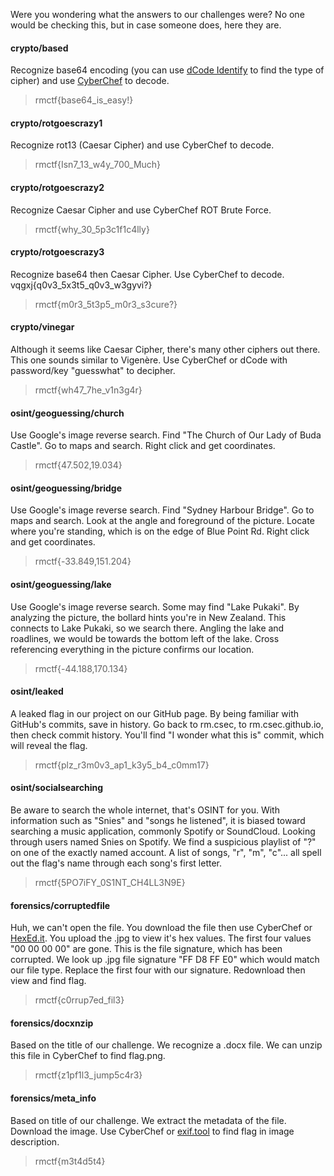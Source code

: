 Were you wondering what the answers to our challenges were? No one would be checking this, but in case someone does, here they are.

#### crypto/based
Recognize base64 encoding (you can use [dCode Identify](https://www.dcode.fr/cipher-identifier) to find the type of cipher) and use [CyberChef](https://gchq.github.io/CyberChef/) to decode.  
> rmctf{base64_is_easy!}

#### crypto/rotgoescrazy1
Recognize rot13 (Caesar Cipher) and use CyberChef to decode.
> rmctf{Isn7_13_w4y_700_Much}

#### crypto/rotgoescrazy2
Recognize Caesar Cipher and use CyberChef ROT Brute Force.
> rmctf{why_30_5p3c1f1c4lly}

#### crypto/rotgoescrazy3
Recognize base64 then Caesar Cipher. Use CyberChef to decode.
vqgxj{q0v3_5x3t5_q0v3_w3gyvi?}
> rmctf{m0r3_5t3p5_m0r3_s3cure?}

#### crypto/vinegar
Although it seems like Caesar Cipher, there's many other ciphers out there. This one sounds similar to Vigenère. Use CyberChef or dCode with password/key "guesswhat" to decipher.
> rmctf{wh47_7he_v1n3g4r}

#### osint/geoguessing/church
Use Google's image reverse search. Find "The Church of Our Lady of Buda Castle". Go to maps and search. Right click and get coordinates.
> rmctf{47.502,19.034}

#### osint/geoguessing/bridge
Use Google's image reverse search. Find "Sydney Harbour Bridge". Go to maps and search. Look at the angle and foreground of the picture. Locate where you're standing, which is on the edge of Blue Point Rd. Right click and get coordinates.
> rmctf{-33.849,151.204}

#### osint/geoguessing/lake
Use Google's image reverse search. Some may find "Lake Pukaki". By analyzing the picture, the bollard hints you're in New Zealand. This connects to Lake Pukaki, so we search there.
Angling the lake and roadlines, we would be towards the bottom left of the lake. Cross referencing everything in the picture confirms our location.
> rmctf{-44.188,170.134}

#### osint/leaked
A leaked flag in our project on our GitHub page. By being familiar with GitHub's commits, save in history. Go back to rm.csec, to rm.csec.github.io, then check commit history. You'll find "I wonder what this is" commit, which will reveal the flag.
> rmctf{plz_r3m0v3_ap1_k3y5_b4_c0mm17}

#### osint/socialsearching
Be aware to search the whole internet, that's OSINT for you. With information such as "Snies" and "songs he listened", it is biased toward searching a music application, commonly Spotify or SoundCloud. 
Looking through users named Snies on Spotify. We find a suspicious playlist of "?" on one of the exactly named account. A list of songs, "r", "m", "c"...
all spell out the flag's name through each song's first letter. 
> rmctf{5PO7iFY_0S1NT_CH4LL3N9E}

#### forensics/corruptedfile
Huh, we can't open the file. You download the file then use CyberChef or [HexEd.it](https://hexed.it/). You upload the .jpg to view it's hex values. The first four values "00 00 00 00" are gone. This is the file signature, which has been corrupted.
We look up .jpg file signature "FF D8 FF E0" which would match our file type. Replace the first four with our signature. Redownload then view and find flag.
> rmctf{c0rrup7ed_fil3}

#### forensics/docxnzip
Based on the title of our challenge. We recognize a .docx file. We can unzip this file in CyberChef to find flag.png.
> rmctf{z1pf1l3_jump5c4r3}

#### forensics/meta_info
Based on title of our challenge. We extract the metadata of the file. Download the image. Use CyberChef or [exif.tool](https://exif.tools/) to find flag in image description.
> rmctf{m3t4d5t4}
